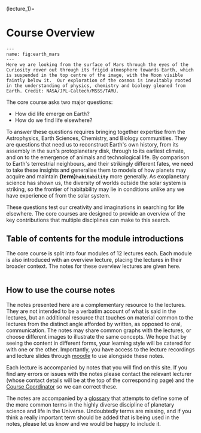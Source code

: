 (lecture_1)=
# Course Overview   
```{figure} ./figures/marsearth.jpg
---
name: fig:earth_mars
---
Here we are looking from the surface of Mars through the eyes of the Curiosity rover out through its frigid atmosphere towards Earth, which is suspended in the top centre of the image, with the Moon visible faintly below it.  Our exploration of the cosmos is inevitably rooted in the understanding of physics, chemistry and biology gleaned from Earth. Credit: NASA/JPL-Caltech/MSSS/TAMU.
```

The core course asks two major questions:
- How did life emerge on Earth?
- How do we find life elsewhere?

To answer these questions requires bringing together expertise from the Astrophysics, Earth Sciences, Chemistry, and Biology communities.  They are questions that need us to reconstruct Earth's own history, from its assembly in the sun's protoplanetary disk, through to its earliest climate, and on to the emergence of animals and technological life.  By comparison to Earth's terrestrial neighbours, and their strikingly different fates, we need to take these insights and generalise them to models of how planets may acquire and maintain **{term}`habitability`** more generally.  As exoplanetary science has shown us, the diversity of worlds outside the solar system is striking, so the frontier of habitability may lie in conditions unlike any we have experience of from the solar system.  

These questions test our creativity and imaginations in searching for life elsewhere.  The core courses are designed to provide an overview of the key contributions that multiple disciplines can make to this search.

## Table of contents for the module introductions
The core course is split into four modules of 12 lectures each.  Each module is also introduced with an overview lecture, placing the lectures in their broader context.  The notes for these overview lectures are given here.

```{tableofcontents}
```


## How to use the course notes
The notes presented here are a complementary resource to the lectures.  They are not intended to be a verbatim account of what is said in the lectures, but an additional resource that touches on material common to the lectures from the distinct angle afforded by written, as opposed to oral, communication.  The notes may share common graphs with the lectures, or choose different images to illustrate the same concepts.  We hope that by seeing the content in different forms, your learning style will be catered for with one or the other.  Importantly, you have access to the lecture recordings and lecture slides through [moodle](https://www.vle.cam.ac.uk/course/view.php?id=254682) to use alongside these notes.

Each lecture is accompanied by notes that you will find on this site.  If you find any errors or issues with the notes please contact the relevant lecturer (whose contact details will be at the top of the corresponding page) and the [Course Coordinator](mailto:pslu-mphil@ast.cam.ac.uk) so we can correct these.

The notes are accompanied by a [glossary](../../reference/glossary.md) that attempts to define some of the more common terms in the highly diverse discipline of planetary science and life in the Universe.  Undoubtedly terms are missing, and if you think a really important term should be added that is being used in the notes, please let us know and we would be happy to include it.